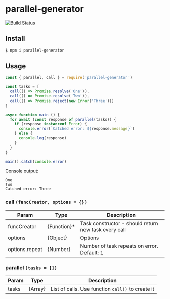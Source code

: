 # parallel-generator

[![Build Status](https://travis-ci.org/s-lyn/parallel-generator.svg?branch=master)](https://travis-ci.org/s-lyn/parallel-generator)


## Install

```sh
$ npm i parallel-generator
```

## Usage

```js
const { parallel, call } = require('parallel-generator')

const tasks = [
  call(() => Promise.resolve('One')),
  call(() => Promise.resolve('Two')),
  call(() => Promise.reject(new Error('Three')))
]

async function main () {
  for await (const response of parallel(tasks)) {
    if (response instanceof Error) {
      console.error(`Catched error: ${response.message}`)
    } else {
      console.log(response)
    }
  }
}

main().catch(console.error)
```

Console output:

```text
One
Two
Catched error: Three
```


### call `(funcCreator, options = {})`

| Param | Type | Description |
|-------|------|-------------|
| funcCreator | {Function}\* | Task constructor - should return new task every call |
| options | {Object} | Options |
| options.repeat | {Number} | Number of task repeats on error. Default: 1 |


### parallel `(tasks = [])`

| Param | Type | Description |
|-------|------|-------------|
| tasks | {Array} | List of calls. Use function `call()` to create it |

